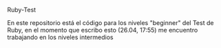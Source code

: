 Ruby-Test

En este repositorio está el código para los niveles "beginner" del Test de Ruby, en el momento que escribo esto (26.04, 17:55) me encuentro trabajando en los niveles intermedios
